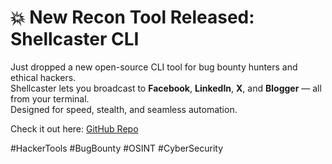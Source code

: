 # 💥 New Recon Tool Released: Shellcaster CLI

Just dropped a new open-source CLI tool for bug bounty hunters and ethical hackers.  
Shellcaster lets you broadcast to **Facebook**, **LinkedIn**, **X**, and **Blogger** — all from your terminal.  
Designed for speed, stealth, and seamless automation.

Check it out here: [GitHub Repo](https://github.com/yourname/shellcaster-cli)

#HackerTools #BugBounty #OSINT #CyberSecurity
